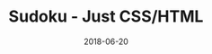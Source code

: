 ---
title: 'Sudoku - Just CSS/HTML'
description: 'Complete a sudoku puzzle without Javascript or server-side interaction.'
gametype: 'medium'
gameid: 58
date: 2018-06-20
tags: []
draft: false
type: 'games'
num19: [{'idx':1,'arr1':[1,2,3,4,5,6,7,8,9],'arr2':[1,2,3,4,5,6,7,8,9]},{'idx':2,'arr1':[1,2,3,4,5,6,7,8,9],'arr2':[1,2,3,4,5,6,7,8,9]},{'idx':3,'arr1':[1,2,3,4,5,6,7,8,9],'arr2':[1,2,3,4,5,6,7,8,9]},{'idx':4,'arr1':[1,2,3,4,5,6,7,8,9],'arr2':[1,2,3,4,5,6,7,8,9]},{'idx':5,'arr1':[1,2,3,4,5,6,7,8,9],'arr2':[1,2,3,4,5,6,7,8,9]},{'idx':6,'arr1':[1,2,3,4,5,6,7,8,9],'arr2':[1,2,3,4,5,6,7,8,9]},{'idx':7,'arr1':[1,2,3,4,5,6,7,8,9],'arr2':[1,2,3,4,5,6,7,8,9]},{'idx':8,'arr1':[1,2,3,4,5,6,7,8,9],'arr2':[1,2,3,4,5,6,7,8,9]},{'idx':9,'arr1':[1,2,3,4,5,6,7,8,9],'arr2':[1,2,3,4,5,6,7,8,9]}]
puzzle: [[0, 5, 9, 0, 0, 8, 0, 0, 7], [8, 0, 0, 2, 0, 5, 0, 0, 0], [3, 0, 0, 6, 7, 0, 0, 0, 0], [0, 0, 1, 7, 0, 0, 0, 0, 0], [0, 2, 0, 0, 8, 0, 0, 6, 0], [0, 0, 0, 0, 0, 2, 5, 0, 0], [0, 0, 0, 0, 9, 7, 0, 0, 2], [0, 0, 0, 3, 0, 1, 0, 0, 4], [7, 0, 0, 5, 0, 0, 8, 3, 0]]
layout: 'sudokucssstatic'
---